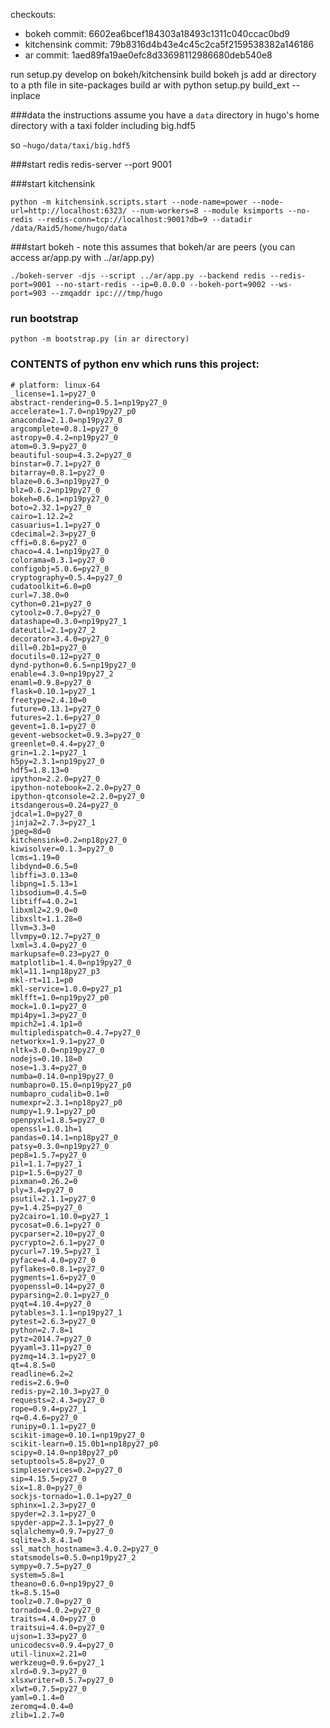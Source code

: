 checkouts:
- bokeh commit: 6602ea6bcef184303a18493c1311c040ccac0bd9
- kitchensink commit: 79b8316d4b43e4c45c2ca5f2159538382a146186
- ar commit: 1aed89fa19ae0efc8d33698112986680deb540e8

run setup.py develop on bokeh/kitchensink
build bokeh js
add ar directory to a pth file in site-packages
build ar with python setup.py build_ext --inplace

###data
the instructions assume you have a `data` directory in hugo's home directory with a taxi folder including big.hdf5

so `~hugo/data/taxi/big.hdf5`

###start redis
redis-server --port 9001

###start kitchensink
```
python -m kitchensink.scripts.start --node-name=power --node-url=http://localhost:6323/ --num-workers=8 --module ksimports --no-redis --redis-conn=tcp://localhost:9001?db=9 --datadir /data/Raid5/home/hugo/data
```

###start bokeh - note this assumes that bokeh/ar are peers (you can access ar/app.py with ../ar/app.py)
```
./bokeh-server -djs --script ../ar/app.py --backend redis --redis-port=9001 --no-start-redis --ip=0.0.0.0 --bokeh-port=9002 --ws-port=903 --zmqaddr ipc:///tmp/hugo
```

### run bootstrap
```
python -m bootstrap.py (in ar directory)
```

### CONTENTS of python env which runs this project:
```
# platform: linux-64
_license=1.1=py27_0
abstract-rendering=0.5.1=np19py27_0
accelerate=1.7.0=np19py27_p0
anaconda=2.1.0=np19py27_0
argcomplete=0.8.1=py27_0
astropy=0.4.2=np19py27_0
atom=0.3.9=py27_0
beautiful-soup=4.3.2=py27_0
binstar=0.7.1=py27_0
bitarray=0.8.1=py27_0
blaze=0.6.3=np19py27_0
blz=0.6.2=np19py27_0
bokeh=0.6.1=np19py27_0
boto=2.32.1=py27_0
cairo=1.12.2=2
casuarius=1.1=py27_0
cdecimal=2.3=py27_0
cffi=0.8.6=py27_0
chaco=4.4.1=np19py27_0
colorama=0.3.1=py27_0
configobj=5.0.6=py27_0
cryptography=0.5.4=py27_0
cudatoolkit=6.0=p0
curl=7.38.0=0
cython=0.21=py27_0
cytoolz=0.7.0=py27_0
datashape=0.3.0=np19py27_1
dateutil=2.1=py27_2
decorator=3.4.0=py27_0
dill=0.2b1=py27_0
docutils=0.12=py27_0
dynd-python=0.6.5=np19py27_0
enable=4.3.0=np19py27_2
enaml=0.9.8=py27_0
flask=0.10.1=py27_1
freetype=2.4.10=0
future=0.13.1=py27_0
futures=2.1.6=py27_0
gevent=1.0.1=py27_0
gevent-websocket=0.9.3=py27_0
greenlet=0.4.4=py27_0
grin=1.2.1=py27_1
h5py=2.3.1=np19py27_0
hdf5=1.8.13=0
ipython=2.2.0=py27_0
ipython-notebook=2.2.0=py27_0
ipython-qtconsole=2.2.0=py27_0
itsdangerous=0.24=py27_0
jdcal=1.0=py27_0
jinja2=2.7.3=py27_1
jpeg=8d=0
kitchensink=0.2=np18py27_0
kiwisolver=0.1.3=py27_0
lcms=1.19=0
libdynd=0.6.5=0
libffi=3.0.13=0
libpng=1.5.13=1
libsodium=0.4.5=0
libtiff=4.0.2=1
libxml2=2.9.0=0
libxslt=1.1.28=0
llvm=3.3=0
llvmpy=0.12.7=py27_0
lxml=3.4.0=py27_0
markupsafe=0.23=py27_0
matplotlib=1.4.0=np19py27_0
mkl=11.1=np18py27_p3
mkl-rt=11.1=p0
mkl-service=1.0.0=py27_p1
mklfft=1.0=np19py27_p0
mock=1.0.1=py27_0
mpi4py=1.3=py27_0
mpich2=1.4.1p1=0
multipledispatch=0.4.7=py27_0
networkx=1.9.1=py27_0
nltk=3.0.0=np19py27_0
nodejs=0.10.18=0
nose=1.3.4=py27_0
numba=0.14.0=np19py27_0
numbapro=0.15.0=np19py27_p0
numbapro_cudalib=0.1=0
numexpr=2.3.1=np18py27_p0
numpy=1.9.1=py27_p0
openpyxl=1.8.5=py27_0
openssl=1.0.1h=1
pandas=0.14.1=np18py27_0
patsy=0.3.0=np19py27_0
pep8=1.5.7=py27_0
pil=1.1.7=py27_1
pip=1.5.6=py27_0
pixman=0.26.2=0
ply=3.4=py27_0
psutil=2.1.1=py27_0
py=1.4.25=py27_0
py2cairo=1.10.0=py27_1
pycosat=0.6.1=py27_0
pycparser=2.10=py27_0
pycrypto=2.6.1=py27_0
pycurl=7.19.5=py27_1
pyface=4.4.0=py27_0
pyflakes=0.8.1=py27_0
pygments=1.6=py27_0
pyopenssl=0.14=py27_0
pyparsing=2.0.1=py27_0
pyqt=4.10.4=py27_0
pytables=3.1.1=np19py27_1
pytest=2.6.3=py27_0
python=2.7.8=1
pytz=2014.7=py27_0
pyyaml=3.11=py27_0
pyzmq=14.3.1=py27_0
qt=4.8.5=0
readline=6.2=2
redis=2.6.9=0
redis-py=2.10.3=py27_0
requests=2.4.3=py27_0
rope=0.9.4=py27_1
rq=0.4.6=py27_0
runipy=0.1.1=py27_0
scikit-image=0.10.1=np19py27_0
scikit-learn=0.15.0b1=np18py27_p0
scipy=0.14.0=np18py27_p0
setuptools=5.8=py27_0
simpleservices=0.2=py27_0
sip=4.15.5=py27_0
six=1.8.0=py27_0
sockjs-tornado=1.0.1=py27_0
sphinx=1.2.3=py27_0
spyder=2.3.1=py27_0
spyder-app=2.3.1=py27_0
sqlalchemy=0.9.7=py27_0
sqlite=3.8.4.1=0
ssl_match_hostname=3.4.0.2=py27_0
statsmodels=0.5.0=np19py27_2
sympy=0.7.5=py27_0
system=5.8=1
theano=0.6.0=np19py27_0
tk=8.5.15=0
toolz=0.7.0=py27_0
tornado=4.0.2=py27_0
traits=4.4.0=py27_0
traitsui=4.4.0=py27_0
ujson=1.33=py27_0
unicodecsv=0.9.4=py27_0
util-linux=2.21=0
werkzeug=0.9.6=py27_1
xlrd=0.9.3=py27_0
xlsxwriter=0.5.7=py27_0
xlwt=0.7.5=py27_0
yaml=0.1.4=0
zeromq=4.0.4=0
zlib=1.2.7=0
```
